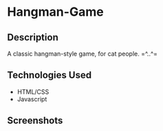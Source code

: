# Hangman-Game
## Description
 
A classic hangman-style game, for cat people. =^..^=


## Technologies Used
* HTML/CSS
* Javascript


## Screenshots
